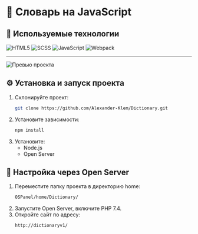 # 📘 Словарь на JavaScript

## 🚀 Используемые технологии

![HTML5](https://img.shields.io/badge/-HTML5-e34f26?logo=html5&logoColor=white)
![SCSS](https://img.shields.io/badge/-SCSS-1572b6?logo=sass&logoColor=white)
![JavaScript](https://img.shields.io/badge/-JavaScript-f7df1e?logo=javascript&logoColor=black)
![Webpack](https://img.shields.io/badge/-Webpack-99d6f8?logo=webpack&logoColor=black)

---

![Превью проекта](image.png)

## ⚙️ Установка и запуск проекта

1. Склонируйте проект:
   ```bash
   git clone https://github.com/Alexander-Klem/Dictionary.git
2. Установите зависимости:
   ```bash
   npm install
3. Установите:
    * Node.js   
    * Open Server

## 🧰 Настройка через Open Server

1. Переместите папку проекта в директорию home:
    ```bash 
    OSPanel/home/Dictionary/
2. Запустите Open Server, включите PHP 7.4.
3. Откройте сайт по адресу:
    ```bash 
    http://dictionaryv1/

